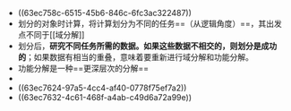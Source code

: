 - ((63ec758c-6515-45b6-846c-6fc3ac322487))
- 划分的对象时计算，将计算划分为不同的任务==（从逻辑角度）==，其出发点不同于[[域分解]]
- 划分后，**研究不同任务所需的数据。如果这些数据不相交的，则划分是成功的**；如果数据有相当的重叠，意味着要重新进行域分解和功能分解。
- 功能分解是一种==更深层次的分解==
-
- ((63ec7624-97a5-4cc4-af40-0778f75ef7a2))
- ((63ec7632-4c61-468f-a4ab-c49d6a72a99e))